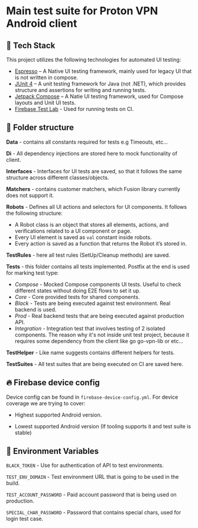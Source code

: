# Main test suite for Proton VPN Android client

## 🔧 Tech Stack

This project utilizes the following technologies for automated UI testing:

- [Espresso](https://developer.android.com/training/testing/espresso) – A Native UI testing framework, mainly used for legacy UI that is not written in compose.
- [JUnit 4](https://junit.org/junit4/) – A unit testing framework for Java (not .NET), which provides structure and assertions for writing and running tests.
- [Jetpack Compose](https://developer.android.com/develop/ui/compose/testing) – A Natie UI testing framework, used for Compose layouts and Unit UI tests.
- [Firebase Test Lab](https://firebase.google.com/docs/test-lab) - Used for running tests on CI.

## 📁 Folder structure

**Data** - contains all constants required for tests e.g Timeouts, etc...

**Di** - All dependency injections are stored here to mock functionality of client.

**Interfaces** - Interfaces for UI tests are saved, so that it follows the same structure across different classes/objects.

**Matchers** - contains customer matchers, which Fusion library currently does not support it.

**Robots** - Defines all UI actions and selectors for UI components. It follows the following structure:

- A Robot class is an object that stores all elements, actions, and verifications related to a UI component or page.
- Every UI element is saved as `val` constant inside robots.
- Every action is saved as a function that returns the Robot it’s stored in.

**TestRules** - here all test rules (SetUp/Cleanup methods) are saved.

**Tests** - this folder contains all tests implemented. Postfix at the end is used for marking test type:

- *Compose* - Mocked Compose components UI tests. Useful to check different states without doing E2E flows to set it up.
- *Core* - Core provided tests for shared components.
- *Black* - Tests are being executed against test environment. Real backend is used.
- *Prod* - Real backend tests that are being executed against production API.
- *Integration* - Integration test that involves testing of 2 isolated components. The reason why it's not inside unit test project, because it requires some dependency from the client like go go-vpn-lib or etc...

**TestHelper** - Like name suggests contains different helpers for tests.

**TestSuites** - All test suites that are being executed on CI are saved here.

## 🔥 Firebase device config

Device config can be found in `firebase-device-config.yml`. For device coverage we are trying to cover:

- Highest supported Android version.

- Lowest supported Android version (If tooling supports it and test suite is stable)

## 🔑 Environment Variables

`BLACK_TOKEN` - Use for authentication of API to test environments.

`TEST_ENV_DOMAIN` - Test environment URL that is going to be used in the build.

`TEST_ACCOUNT_PASSWORD` - Paid account password that is being used on production.

`SPECIAL_CHAR_PASSWORD` - Password that contains special chars, used for login test case.